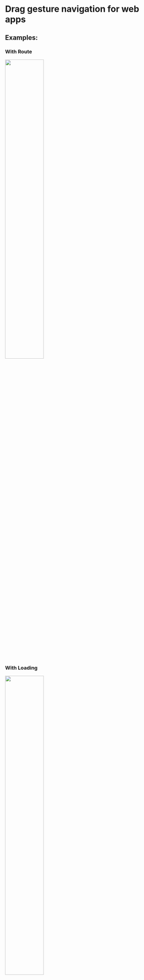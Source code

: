 # Drag gesture navigation for web apps

## Examples:

### With Route

<img src="./src/assets/gifs/with-route.gif" width="50%">

### With Loading

<img src="./src/assets/gifs/with-loading.gif" width="50%">

### With Back

<img src="./src/assets/gifs/with-back.gif" width="50%">

# todo

<!-- dinamic transform origin   -->
<!-- clamp scale decrease   -->
<!-- doesn't work on touch, only mouse   -->
<!-- restrain slightly dragging on X axis   -->
<!-- when dragging keep the window always on top   -->
<!-- make a sign when back() is triggered or lock scroll   -->

disable mouse up on slow drag

<!-- withroute, if going directly to withroute/2 the component doesn't load, only when activated by dragwrapper.   -->

both directions swipe  
horizontal

<!-- nested object solution: mobx or nextCalled?   -->

# questions -->

what is the right way to keep track of primitives. ref.current does not notify. useMemo, useState?
